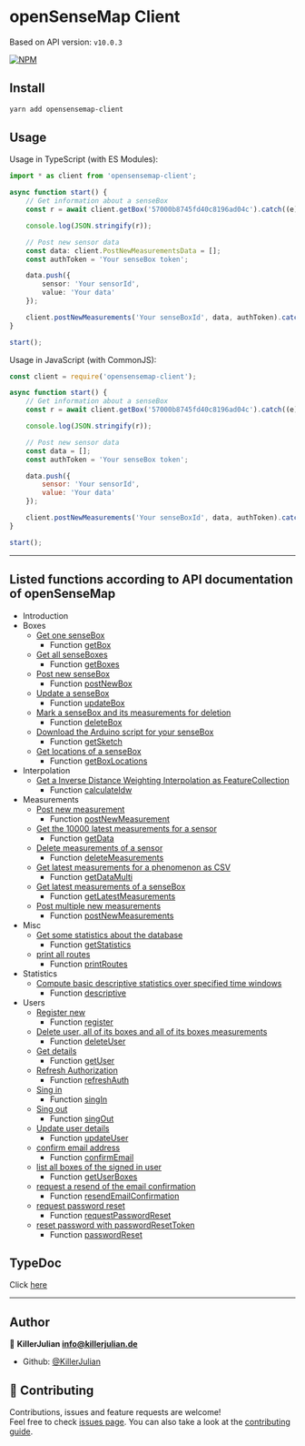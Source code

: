 # openSenseMap Client

Based on API version: `v10.0.3`

[![NPM](https://nodei.co/npm/opensensemap-client.png)](https://npmjs.org/package/opensensemap-client)

## Install

```sh
yarn add opensensemap-client
```

## Usage

Usage in TypeScript (with ES Modules):

```typescript
import * as client from 'opensensemap-client';

async function start() {
	// Get information about a senseBox
	const r = await client.getBox('57000b8745fd40c8196ad04c').catch((e) => console.error(e));

	console.log(JSON.stringify(r));

	// Post new sensor data
	const data: client.PostNewMeasurementsData = [];
	const authToken = 'Your senseBox token';

	data.push({
		sensor: 'Your sensorId',
		value: 'Your data'
	});

	client.postNewMeasurements('Your senseBoxId', data, authToken).catch(console.error);
}

start();
```

Usage in JavaScript (with CommonJS):

```js
const client = require('opensensemap-client');

async function start() {
	// Get information about a senseBox
	const r = await client.getBox('57000b8745fd40c8196ad04c').catch((e) => console.error(e));

	console.log(JSON.stringify(r));

	// Post new sensor data
	const data = [];
	const authToken = 'Your senseBox token';

	data.push({
		sensor: 'Your sensorId',
		value: 'Your data'
	});

	client.postNewMeasurements('Your senseBoxId', data, authToken).catch(console.error);
}

start();
```

---

## Listed functions according to API documentation of openSenseMap

- Introduction
- Boxes
  - [Get one senseBox](https://docs.opensensemap.org/#api-Boxes-getBox)
    - Function [getBox](https://killerjulian.github.io/opensensemap-client/modules.html#getBox)
  - [Get all senseBoxes](https://docs.opensensemap.org/#api-Boxes-getBoxes)
    - Function [getBoxes](https://killerjulian.github.io/opensensemap-client/modules.html#getBoxes)
  - [Post new senseBox](https://docs.opensensemap.org/#api-Boxes-postNewBox)
    - Function [postNewBox](https://killerjulian.github.io/opensensemap-client/modules.html#postNewBox)
  - [Update a senseBox](https://docs.opensensemap.org/#api-Boxes-updateBox)
    - Function [updateBox](https://killerjulian.github.io/opensensemap-client/modules.html#updateBox)
  - [Mark a senseBox and its measurements for deletion](https://docs.opensensemap.org/#api-Boxes-deleteBox)
    - Function [deleteBox](https://killerjulian.github.io/opensensemap-client/modules.html#deleteBox)
  - [Download the Arduino script for your senseBox](https://docs.opensensemap.org/#api-Boxes-getSketch)
    - Function [getSketch](https://killerjulian.github.io/opensensemap-client/modules.html#getSketch)
  - [Get locations of a senseBox](https://docs.opensensemap.org/#api-Boxes-getBoxLocations)
    - Function [getBoxLocations](https://killerjulian.github.io/opensensemap-client/modules.html#getBoxLocations)
- Interpolation
  - [Get a Inverse Distance Weighting Interpolation as FeatureCollection](https://docs.opensensemap.org/#api-Interpolation-calculateIdw)
    - Function [calculateIdw](https://killerjulian.github.io/opensensemap-client/modules.html#calculateIdw)
- Measurements
  - [Post new measurement](https://docs.opensensemap.org/#api-Measurements-postNewMeasurement)
    - Function [postNewMeasurement](https://killerjulian.github.io/opensensemap-client/modules.html#postNewMeasurement)
  - [Get the 10000 latest measurements for a sensor](https://docs.opensensemap.org/#api-Measurements-getData)
    - Function [getData](https://killerjulian.github.io/opensensemap-client/modules.html#getData)
  - [Delete measurements of a sensor](https://docs.opensensemap.org/#api-Measurements-deleteMeasurements)
    - Function [deleteMeasurements](https://killerjulian.github.io/opensensemap-client/modules.html#deleteMeasurements)
  - [Get latest measurements for a phenomenon as CSV](https://docs.opensensemap.org/#api-Measurements-getDataMulti)
    - Function [getDataMulti](https://killerjulian.github.io/opensensemap-client/modules.html#getDataMulti)
  - [Get latest measurements of a senseBox](https://docs.opensensemap.org/#api-Measurements-getLatestMeasurements)
    - Function [getLatestMeasurements](https://killerjulian.github.io/opensensemap-client/modules.html#getLatestMeasurements)
  - [Post multiple new measurements](https://docs.opensensemap.org/#api-Measurements-postNewMeasurements)
    - Function [postNewMeasurements](https://killerjulian.github.io/opensensemap-client/modules.html#postNewMeasurements)
- Misc
  - [Get some statistics about the database](https://docs.opensensemap.org/#api-Misc-getStatistics)
    - Function [getStatistics](https://killerjulian.github.io/opensensemap-client/modules.html#getStatistics)
  - [print all routes](https://docs.opensensemap.org/#api-Misc-printRoutes)
    - Function [printRoutes](https://killerjulian.github.io/opensensemap-client/modules.html#printRoutes)
- Statistics
  - [Compute basic descriptive statistics over specified time windows](https://docs.opensensemap.org/#api-Statistics-descriptive)
    - Function [descriptive](https://killerjulian.github.io/opensensemap-client/modules.html#descriptive)
- Users
  - [Register new](https://docs.opensensemap.org/#api-Users-register)
    - Function [register](https://killerjulian.github.io/opensensemap-client/modules.html#register)
  - [Delete user, all of its boxes and all of its boxes measurements](https://docs.opensensemap.org/#api-Users-deleteUser)
    - Function [deleteUser](https://killerjulian.github.io/opensensemap-client/modules.html#deleteUser)
  - [Get details](https://docs.opensensemap.org/#api-Users-getUser)
    - Function [getUser](https://killerjulian.github.io/opensensemap-client/modules.html#getUser)
  - [Refresh Authorization](https://docs.opensensemap.org/#api-Users-refresh_auth)
    - Function [refreshAuth](https://killerjulian.github.io/opensensemap-client/modules.html#refreshAuth)
  - [Sing in](https://docs.opensensemap.org/#api-Users-sign_in)
    - Function [singIn](https://killerjulian.github.io/opensensemap-client/modules.html#singIn)
  - [Sing out](https://docs.opensensemap.org/#api-Users-sign_out)
    - Function [singOut](https://killerjulian.github.io/opensensemap-client/modules.html#singOut)
  - [Update user details](https://docs.opensensemap.org/#api-Users-updateUser)
    - Function [updateUser](https://killerjulian.github.io/opensensemap-client/modules.html#updateUser)
  - [confirm email address](https://docs.opensensemap.org/#api-Users-confirm_email)
    - Function [confirmEmail](https://killerjulian.github.io/opensensemap-client/modules.html#confirmEmail)
  - [list all boxes of the signed in user](https://docs.opensensemap.org/#api-Users-getUserBoxes)
    - Function [getUserBoxes](https://killerjulian.github.io/opensensemap-client/modules.html#getUserBoxes)
  - [request a resend of the email confirmation](https://docs.opensensemap.org/#api-Users-resend_email_confirmation)
    - Function [resendEmailConfirmation](https://killerjulian.github.io/opensensemap-client/modules.html#resendEmailConfirmation)
  - [request password reset](https://docs.opensensemap.org/#api-Users-request_password_reset)
    - Function [requestPasswordReset](https://killerjulian.github.io/opensensemap-client/modules.html#requestPasswordReset)
  - [reset password with passwordResetToken](https://docs.opensensemap.org/#api-Users-password_reset)
    - Function [passwordReset](https://killerjulian.github.io/opensensemap-client/modules.html#passwordReset)

## TypeDoc

Click [here](https://killerjulian.github.io/opensensemap-client/)

---

## Author

👤 **KillerJulian <info@killerjulian.de>**

- Github: [@KillerJulian](https://github.com/KillerJulian)

## 🤝 Contributing

Contributions, issues and feature requests are welcome!<br />Feel free to check [issues page](https://github.com/KillerJulian/opensensemap-client/issues). You can also take a look at the [contributing guide](https://github.com/KillerJulian/opensensemap-client/blob/master/CONTRIBUTING.md).
